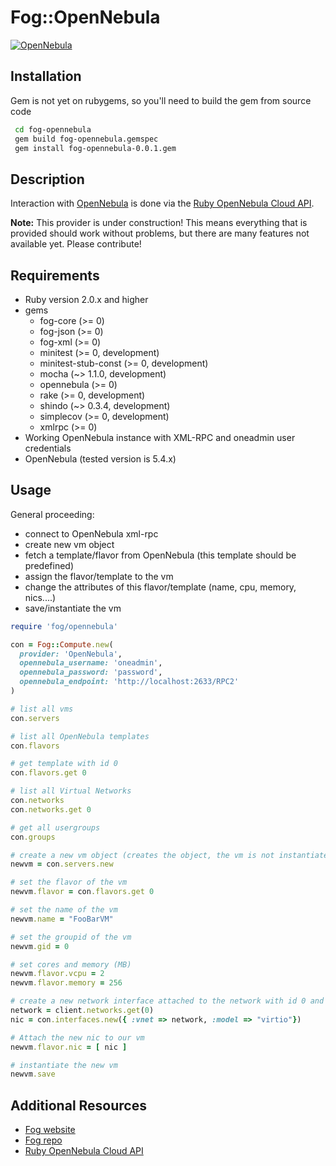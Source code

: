 # Fog::OpenNebula
[![OpenNebula](https://img.shields.io/badge/one-5.8.5-blue.svg?style=flat-square)](https://opennebula.org)

## Installation

Gem is not yet on rubygems, so you'll need to build the gem from source code

```bash
 cd fog-opennebula
 gem build fog-opennebula.gemspec
 gem install fog-opennebula-0.0.1.gem
```

## Description

Interaction with [OpenNebula](http://www.opennebula.org) is done via the [Ruby OpenNebula Cloud API](http://docs.opennebula.org/stable/integration/system_interfaces/ruby.html).

**Note:** This provider is under construction! This means everything that is provided should work without problems, but there are many features not available yet. Please contribute!

## Requirements

- Ruby version 2.0.x and higher
- gems
	- fog-core (>= 0)
	- fog-json (>= 0)
	- fog-xml (>= 0)
	- minitest (>= 0, development)
	- minitest-stub-const (>= 0, development)
	- mocha (~> 1.1.0, development)
	- opennebula (>= 0)
	- rake (>= 0, development)
	- shindo (~> 0.3.4, development)
	- simplecov (>= 0, development)
	- xmlrpc (>= 0)
- Working OpenNebula instance with XML-RPC and oneadmin user credentials
- OpenNebula (tested version is 5.4.x)

## Usage

General proceeding:

- connect to OpenNebula xml-rpc
- create new vm object
- fetch a template/flavor from OpenNebula (this template should be predefined)
- assign the flavor/template to the vm
- change the attributes of this flavor/template (name, cpu, memory, nics....)
- save/instantiate the vm

```ruby
require 'fog/opennebula'

con = Fog::Compute.new(
  provider: 'OpenNebula',
  opennebula_username: 'oneadmin',
  opennebula_password: 'password',
  opennebula_endpoint: 'http://localhost:2633/RPC2'
)

# list all vms
con.servers

# list all OpenNebula templates
con.flavors

# get template with id 0
con.flavors.get 0

# list all Virtual Networks
con.networks
con.networks.get 0

# get all usergroups
con.groups

# create a new vm object (creates the object, the vm is not instantiated yet)
newvm = con.servers.new

# set the flavor of the vm
newvm.flavor = con.flavors.get 0

# set the name of the vm
newvm.name = "FooBarVM"

# set the groupid of the vm
newvm.gid = 0

# set cores and memory (MB)
newvm.flavor.vcpu = 2
newvm.flavor.memory = 256

# create a new network interface attached to the network with id 0 and virtio as driver/model
network = client.networks.get(0)
nic = con.interfaces.new({ :vnet => network, :model => "virtio"})

# Attach the new nic to our vm
newvm.flavor.nic = [ nic ]

# instantiate the new vm
newvm.save
```

## Additional Resources

- [Fog website](http://fog.io)
- [Fog repo](https://github.com/fog/fog)
- [Ruby OpenNebula Cloud API](http://docs.opennebula.org/stable/integration/system_interfaces/ruby.html)
